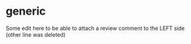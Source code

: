 # generic

Some edit here to be able to attach a review comment to the LEFT side (other line was deleted)
